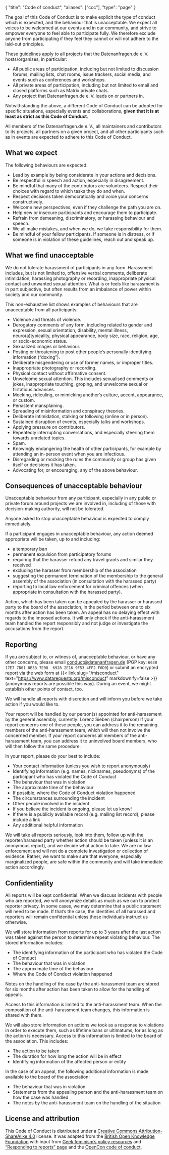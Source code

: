 {
    "title": "Code of conduct",
    "aliases": ["coc"],
    "type": "page"
}

The goal of this Code of Conduct is to make explicit the type of conduct which is expected, and the behaviour that is unacceptable. We expect all voices to be welcomed at our events and in our community, and strive to empower everyone to feel able to participate fully. We therefore exclude anyone from participating if they feel they cannot or will not adhere to the laid-out principles. 

These guidelines apply to all projects that the Datenanfragen.de e.&thinsp;V. hosts/organises, in particular:   

- All public areas of participation, including but not limited to discussion forums, mailing lists, chat rooms, issue trackers, social media, and events such as conferences and workshops. 
- All private areas of participation, including but not limited to email and closed platforms such as Matrix private chats. 
- Any project that Datenanfragen.de e.&thinsp;V. leads on or partners in. 

Notwithstanding the above, a different Code of Conduct can be adopted for specific situations, especially events and collaborations, **given that it is at least as strict as this Code of Conduct**. 

All members of the Datenanfragen.de e.&thinsp;V., all maintainers and contributors to its projects, all partners on a given project, and all other participants such as in events are expected to adhere to this Code of Conduct.  

## What we expect 

The following behaviours are expected: 

- Lead by example by being considerate in your actions and decisions. 
- Be respectful in speech and action, especially in disagreement. 
- Be mindful that many of the contributors are volunteers. Respect their choices with regard to which tasks they do and when. 
- Respect decisions taken democratically and voice your concerns constructively. 
- Welcome new perspectives, even if they challenge the path you are on. 
- Help new or insecure participants and encourage them to participate. 
- Refrain from demeaning, discriminatory, or harassing behaviour and speech. 
- We all make mistakes, and when we do, we take responsibility for them. 
- Be mindful of your fellow participants. If someone is in distress, or if someone is in violation of these guidelines, reach out and speak up. 

## What we find unacceptable 

We do not tolerate harassment of participants in any form. Harassment includes, but is not limited to, offensive verbal comments, deliberate intimidation, harassing photography or recording, inappropriate physical contact and unwanted sexual attention. What is or feels like harassment is in part subjective, but often results from an imbalance of power within society and our community.  

This non-exhaustive list shows examples of behaviours that are unacceptable from all participants: 

- Violence and threats of violence. 
- Derogatory comments of any form, including related to gender and expression, sexual orientation, disability, mental illness, neuro(a)typicality, physical appearance, body size, race, religion, age, or socio-economic status. 
- Sexualized images or behaviour. 
- Posting or threatening to post other people’s personally identifying information (“doxing”). 
- Deliberate misgendering or use of former names, or improper titles.  
- Inappropriate photography or recording. 
- Physical contact without affirmative consent. 
- Unwelcome sexual attention. This includes sexualised comments or jokes, inappropriate touching, groping, and unwelcome sexual or flirtatious advances. 
- Mocking, ridiculing, or mimicking another’s culture, accent, appearance, or custom. 
- Persistent mansplaining. 
- Spreading of misinformation and conspiracy theories. 
- Deliberate intimidation, stalking or following (online or in person). 
- Sustained disruption of events, especially talks and workshops. 
- Applying pressure on contributors. 
- Repeatedly interrupting conversations, and especially steering them towards unrelated topics. 
- Spam. 
- Knowingly endangering the health of other participants, for example by attending an in-person event when you are infectious. 
- Disregarding or mocking the rules the community or group has given itself or decisions it has taken. 
- Advocating for, or encouraging, any of the above behaviour. 

## Consequences of unacceptable behaviour 

Unacceptable behaviour from any participant, especially in any public or private forum around projects we are involved in, including of those with decision-making authority, will not be tolerated. 

Anyone asked to stop unacceptable behaviour is expected to comply immediately. 

If a participant engages in unacceptable behaviour, any action deemed appropriate will be taken, up to and including: 

- a temporary ban 
- permanent expulsion from participatory forums 
- requiring that the harasser refund any travel grants and similar they received 
- excluding the harasser from membership of the association 
- suggesting the permanent termination of the membership to the general assembly of the association (in consultation with the harassed party) 
- reporting to local law enforcement for criminal offences (when appropriate in consultation with the harassed party). 

Action, which has been taken can be appealed by the harasser or harassed party to the board of the association, in the period between one to six months after action has been taken. An appeal has no delaying effect with regards to the imposed actions. It will only check if the anti-harassment team handled the report responsibly and not judge or investigate the accusations from the report. 

## Reporting 

If you are subject to, or witness of, unacceptable behaviour, or have any other concerns, please email conduct@datenanfragen.de (PGP key: `6638 17E7 7D01 8B53 7E08  6928 2E16 9F53 4FF2 F0D9`) or submit an encrypted report via the web form at {{< link slug="/misconduct" text="https://www.datarequests.org/misconduct" markdownify=false >}} (anonymous reports are possible this way). During an event, we might establish other points of contact, too. 

We will handle all reports with discretion and will inform you before we take action if you would like to. 

Your report will be handled by our person(s) appointed for anti-harassment by the general assembly, currently: Lorenz Sieben (chairperson) If your report concerns one of these people, you can address it to the remaining members of the anti-harassment team, which will then not involve the concerned member. If your report concerns all members of the anti-harassment team, you can address it to uninvolved board members, who will then follow the same procedure.

In your report, please do your best to include: 

- Your contact information (unless you wish to report anonymously) 
- Identifying information (e.g. names, nicknames, pseudonyms) of the participant who has violated the Code of Conduct 
- The behaviour that was in violation 
- The approximate time of the behaviour 
- If possible, where the Code of Conduct violation happened 
- The circumstances surrounding the incident 
- Other people involved in the incident 
- If you believe the incident is ongoing, please let us know!
- If there is a publicly available record (e.g. mailing list record), please include a link 
- Any additional helpful information 

We will take all reports seriously, look into them, follow up with the reporter/harassed party whether action should be taken (unless it is an anonymous report), and we decide what action to take. We are no law enforcement and will not do a complete investigation or collection of evidence. Rather, we want to make sure that everyone, especially marginalized people, are safe within the community and will take immediate action accordingly. 

## Confidentiality 

All reports will be kept confidential. When we discuss incidents with people who are reported, we will anonymize details as much as we can to protect reporter privacy. In some cases, we may determine that a public statement will need to be made. If that’s the case, the identities of all harassed and reporters will remain confidential unless those individuals instruct us otherwise. 

We will store information from reports for up to 3 years after the last action was taken against the person to determine repeat violating behaviour. The stored information includes: 

- The identifying information of the participant who has violated the Code of Conduct
- The behaviour that was in violation
- The approximate time of the behaviour
- Where the Code of Conduct violation happened

Notes on the handling of the case by the anti-harassment team are stored for six months after action has been taken to allow for the handling of appeals. 

Access to this information is limited to the anti-harassment team. When the composition of the anti-harassment team changes, this information is shared with them. 

We will also store information on actions we took as a response to violations in order to execute them, such as lifetime bans or ultimatums, for as long as the action is necessary. Access to this information is limited to the board of the association. This includes: 

- The action to be taken 
- The duration for how long the action will be in effect 
- Identifying information of the affected person or entity 

In the case of an appeal, the following additional information is made available to the board of the association: 

- The behaviour that was in violation 
- Statements from the appealing person and the anti-harassment team on how the case was handled 
- The notes by the anti-harassment team on the handling of the situation 

## License and attribution 

This Code of Conduct is distributed under a [Creative Commons Attribution-ShareAlike 4.0](https://creativecommons.org/licenses/by-sa/4.0/) license. It was adapted from the [British Open Knowledge Foundation](https://okfn.org/en/code-of-conduct/) with input from [Geek feminism’s policy resources](https://geekfeminism.fandom.com/wiki/Conference_anti-harassment/Policy_resources) and [“Responding to reports” page](https://geekfeminism.fandom.com/wiki/Conference_anti-harassment/Responding_to_reports) and the [OpenCon code of conduct](https://www.opencon.community/code_of_conduct). 
